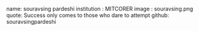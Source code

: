 name: souravsing pardeshi
institution : MITCORER
image : souravsing.png
quote:  Success only comes to those who dare to attempt
github: souravsingpardeshi